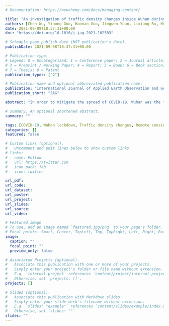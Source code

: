 ```yaml
---
# Documentation: https://wowchemy.com/docs/managing-content/

title: "An investigation of traffic density changes inside Wuhan during the COVID-19 epidemic with GF-2 time-series images"
authors: [Chen Wu, Yinong Guo, Haonan Guo, Jingwen Yuan, Lixiang Ru, Hongruixuan Chen, Bo Du, Liangpei Zhang]
date: 2021-09-08T18:37:31+08:00
doi: "https://doi.org/10.1016/j.jag.2021.102503"

# Schedule page publish date (NOT publication's date).
publishDate: 2021-09-08T18:37:31+08:00

# Publication type.
# Legend: 0 = Uncategorized; 1 = Conference paper; 2 = Journal article;
# 3 = Preprint / Working Paper; 4 = Report; 5 = Book; 6 = Book section;
# 7 = Thesis; 8 = Patent
publication_types: ["2"]

# Publication name and optional abbreviated publication name.
publication: "International Journal of Applied Earth Observation and Geoinformation"
publication_short: "JAG"

abstract: "In order to mitigate the spread of COVID-19, Wuhan was the first city to implement strict lockdown policy in 2020. Even though numerous researches have discussed the travel restriction between cities and provinces, few studies focus on the effect of transportation control inside the city due to the lack of the measurement and available data in Wuhan. Since the public transports have been shut down in the beginning of city lockdown, the change of traffic density is a good indicator to reflect the intracity population flow. Therefore, in this paper, we collected time-series high-resolution remote sensing images with the resolution of 1 m acquired before, during and after Wuhan lockdown by GF-2 satellite. Vehicles on the road were extracted and counted for the statistics of traffic density to reflect the changes of human transmissions in the whole period of Wuhan lockdown. Open Street Map was used to obtain observation road surfaces, and a vehicle detection method combing morphology filter and deep learning was utilized to extract vehicles with the accuracy of 62.56%. According to the experimental results, the traffic density of Wuhan dropped with the percentage higher than 80%, and even higher than 90% on main roads during city lockdown; after lockdown lift, the traffic density recovered to the normal rate. Traffic density distributions also show the obvious reduction and increase throughout the whole study area. The significant reduction and recovery of traffic density indicates that the lockdown policy in Wuhan show effectiveness in controlling human transmission inside the city, and the city returned to normal after lockdown lift."

# Summary. An optional shortened abstract.
summary: ""

tags: [COVID-19, Wuhan lockdown, Traffic density changes, Remote sensing, Time-series images, GF-2]
categories: []
featured: false

# Custom links (optional).
#   Uncomment and edit lines below to show custom links.
# links:
# - name: Follow
#   url: https://twitter.com
#   icon_pack: fab
#   icon: twitter

url_pdf:
url_code:
url_dataset:
url_poster:
url_project:
url_slides:
url_source:
url_video:

# Featured image
# To use, add an image named `featured.jpg/png` to your page's folder. 
# Focal points: Smart, Center, TopLeft, Top, TopRight, Left, Right, BottomLeft, Bottom, BottomRight.
image:
  caption: ""
  focal_point: ""
  preview_only: false

# Associated Projects (optional).
#   Associate this publication with one or more of your projects.
#   Simply enter your project's folder or file name without extension.
#   E.g. `internal-project` references `content/project/internal-project/index.md`.
#   Otherwise, set `projects: []`.
projects: []

# Slides (optional).
#   Associate this publication with Markdown slides.
#   Simply enter your slide deck's filename without extension.
#   E.g. `slides: "example"` references `content/slides/example/index.md`.
#   Otherwise, set `slides: ""`.
slides: ""
---
```

